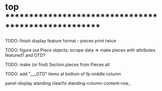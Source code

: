 # top ****************************************************

TODO: finish display feature format - pieces print twice

TODO: figure out Piece objects; scrape data => make pieces with attributes featured? and OTD?

TODO: make (or find) Section.pieces from Pieces.all

TODO: add "___OTD" items at bottom of fp middle column

panel-display alanding clearfix
alanding-column-content-row_
